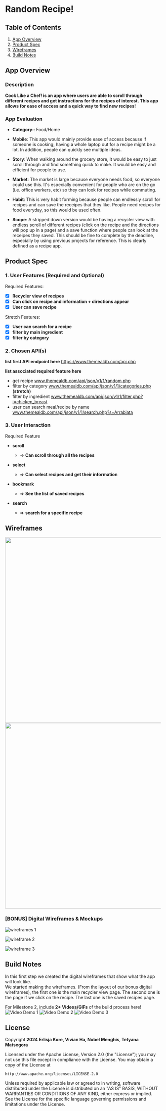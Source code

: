 # Random Recipe!

## Table of Contents

1. [App Overview](#App-Overview)
1. [Product Spec](#Product-Spec)
1. [Wireframes](#Wireframes)
1. [Build Notes](#Build-Notes)

## App Overview

### Description 

**Cook Like a Chef! is an app where users are able to scroll through different recipes and get instructions for the recipes of interest. This app allows for ease of access and a quick way to find new recipes!**

### App Evaluation

<!-- Evaluation of your app across the following attributes -->

- **Category:**: Food/Home

- **Mobile**: This app would mainly provide ease of access because if someone is cooking, having a whole laptop out for a recipe might be a lot. In addition, people can quickly see multiple ideas.

- **Story**: When walking around the grocery store, it would be easy to just scroll through and find something quick to make. It would be easy and efficient for people to use.

- **Market**: The market is large because everyone needs food, so everyone could use this. It's especially convenient for people who are on the go (i.e. office workers, etc) so they can look for recipes while commuting. 

- **Habit**: This is very habit forming because people can endlessly scroll for recipes and can save the receipes that they like. People need recipes for food everyday, so this would be used often.

- **Scope**: A stripped down version would be having a recycler view with endless scroll of different recipes (click on the recipe and the directions will pop up in a page) and a save function where people can look at the receipes they saved. This should be fine to complete by the deadline, especially by using previous projects for reference. This is clearly defined as a recipe app.

## Product Spec

### 1. User Features (Required and Optional)

Required Features:

- [x] **Recycler view of recipes**
- [x] **Can click on recipe and information + directions appear**
- [x] **User can save recipe**

Stretch Features:

- [x] **User can search for a recipe**
- [x] **filter by main ingredient**
- [x] **filter by category**

### 2. Chosen API(s)


**list first API endpoint here**
https://www.themealdb.com/api.php


**list associated required feature here**

- get recipe 
www.themealdb.com/api/json/v1/1/random.php
- filter by category
www.themealdb.com/api/json/v1/1/categories.php
**(stretch)**
- filter by ingredient
www.themealdb.com/api/json/v1/1/filter.php?i=chicken_breast
- user can search meal/recipe by name 
www.themealdb.com/api/json/v1/1/search.php?s=Arrabiata

### 3. User Interaction

Required Feature

- **scroll**
  - => **Can scroll through all the recipes**

- **select**
  - => **Can select recipes and get their information**

- **bookmark**
  - => **See the list of saved recipes**
  
 - **search** 
   - => **search for a specific recipe**


## Wireframes

<!-- Add picture of your hand sketched wireframes in this section -->
<img src="https://i.imgur.com/oOvn9Mk.jpeg" width=600>
<img src="https://i.imgur.com/DNYvOPR.jpeg" width=600>

### [BONUS] Digital Wireframes & Mockups

![wireframes 1](https://hackmd.io/_uploads/Hk-M98OlR.png)

![wireframe 2](https://hackmd.io/_uploads/rJMaYLdeC.jpg)

![wireframe 3](https://hackmd.io/_uploads/HyBjqI_l0.png)


## Build Notes

In this first step we created the digital wireframes that show what the app will look like.   
We started making the wireframes. (From the layout of our bonus digital wireframes), the first
one is the main recycler view page. The second one is the page if we click on the recipe.
The last one is the saved recipes page.

For Milestone 2, include **2+ Videos/GIFs** of the build process here!
<img src='https://i.imgur.com/yQq2seb.gif' title='Video Demo 1' width='' alt='Video Demo 1' />
<img src='https://i.imgur.com/47M5fn2.gif' title='Video Demo 2' width='' alt='Video Demo 2' />
<img src='https://i.imgur.com/qQtm8pr.gif' title='Video Demo 3' width='' alt='Video Demo 3' />


## License

Copyright **2024** **Erlisja Kore, Vivian Ha, Nobel Menghis, Tetyana Matsegora**

Licensed under the Apache License, Version 2.0 (the "License");
you may not use this file except in compliance with the License.
You may obtain a copy of the License at

    http://www.apache.org/licenses/LICENSE-2.0

Unless required by applicable law or agreed to in writing, software
distributed under the License is distributed on an "AS IS" BASIS,
WITHOUT WARRANTIES OR CONDITIONS OF ANY KIND, either express or implied.
See the License for the specific language governing permissions and
limitations under the License.
